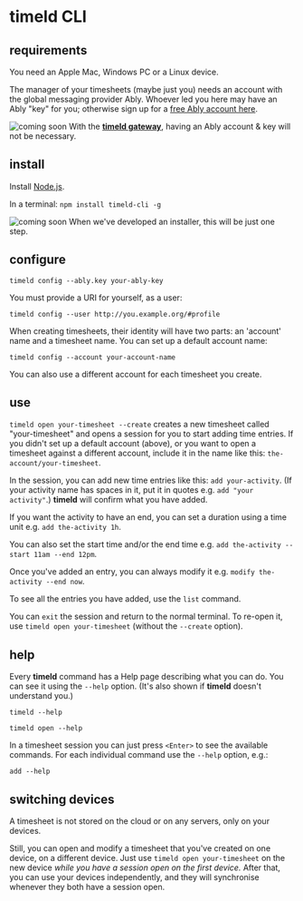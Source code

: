 # timeld CLI

## requirements

You need an Apple Mac, Windows PC or a Linux device.

The manager of your timesheets (maybe just you) needs an account with the global messaging provider Ably. Whoever led you here may have an Ably "key" for you; otherwise sign up for a [free Ably account here](https://ably.com/signup).

![coming soon](https://img.shields.io/badge/-coming%20soon-red) With the [**timeld gateway**](https://github.com/m-ld/timeld#gateway), having an Ably account & key will not be necessary.

## install

Install [Node.js](https://nodejs.org/).

In a terminal: `npm install timeld-cli -g`

![coming soon](https://img.shields.io/badge/-coming%20soon-red) When we've developed an installer, this will be just one step.

## configure

`timeld config --ably.key your-ably-key`

You must provide a URI for yourself, as a user:

`timeld config --user http://you.example.org/#profile`

When creating timesheets, their identity will have two parts: an 'account' name and a timesheet name. You can set up a default account name:

`timeld config --account your-account-name`

You can also use a different account for each timesheet you create.

## use

`timeld open your-timesheet --create` creates a new timesheet called "your-timesheet" and opens a session for you to start adding time entries. If you didn't set up a default account (above), or you want to open a timesheet against a different account, include it in the name like this: `the-account/your-timesheet`.

In the session, you can add new time entries like this: `add your-activity`. (If your activity name has spaces in it, put it in quotes e.g. `add "your activity"`.) **timeld** will confirm what you have added.

If you want the activity to have an end, you can set a duration using a time unit e.g. `add the-activity 1h`.

You can also set the start time and/or the end time e.g. `add the-activity --start 11am --end 12pm`.

Once you've added an entry, you can always modify it e.g. `modify the-activity --end now`.

To see all the entries you have added, use the `list` command.

You can `exit` the session and return to the normal terminal. To re-open it, use `timeld open your-timesheet` (without the `--create` option).

## help

Every **timeld** command has a Help page describing what you can do. You can see it using the `--help` option. (It's also shown if **timeld** doesn't understand you.)

`timeld --help`

`timeld open --help`

In a timesheet session you can just press `<Enter>` to see the available commands. For each individual command use the `--help` option, e.g.:

`add --help`

## switching devices

A timesheet is not stored on the cloud or on any servers, only on your devices.

Still, you can open and modify a timesheet that you've created on one device, on a different device. Just use `timeld open your-timesheet` on the new device _while you have a session open on the first device._ After that, you can use your devices independently, and they will synchronise whenever they both have a session open.